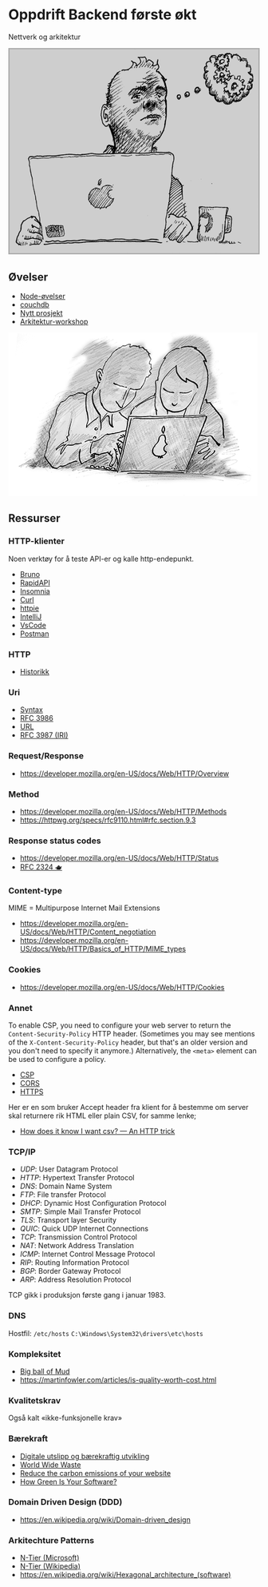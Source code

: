 # Oppdrift Backend første økt

Nettverk og arkitektur

![Refleksjon](./../img/refleksjon.png)

## Øvelser

- [Node-øvelser](./node-%C3%B8velser.md)
- [couchdb](..%2Fdel_1%2Fcouchdb)
- [Nytt prosjekt](./nytt-prosjekt.md)
- [Arkitektur-workshop](https://github.com/oddsund/clean-architecture)

![Parprogrammering anbefales](../img/Parprogrammering.png)

## Ressurser

### HTTP-klienter

Noen verktøy for å teste API-er og kalle http-endepunkt.

- [Bruno](https://www.usebruno.com/)
- [RapidAPI](https://paw.cloud/)
- [Insomnia](https://app.insomnia.rest/)
- [Curl](https://curl.se/docs/manpage.html)
- [httpie](https://httpie.io/)
- [IntelliJ](https://www.jetbrains.com/help/idea/http-client-in-product-code-editor.html)
- [VsCode](https://marketplace.visualstudio.com/items?itemName=humao.rest-client)
- [Postman](https://www.postman.com/)

### HTTP

- [Historikk](https://developer.mozilla.org/en-US/docs/Web/HTTP/Basics_of_HTTP/Evolution_of_HTTP)

### Uri

- [Syntax](https://en.wikipedia.org/wiki/Uniform_Resource_Identifier#Syntax)
- [RFC 3986](https://www.rfc-editor.org/rfc/rfc3986)
- [URL](https://url.spec.whatwg.org/)
- [RFC 3987 (IRI)](https://www.rfc-editor.org/rfc/rfc3987)

### Request/Response

- https://developer.mozilla.org/en-US/docs/Web/HTTP/Overview

### Method

- https://developer.mozilla.org/en-US/docs/Web/HTTP/Methods
- https://httpwg.org/specs/rfc9110.html#rfc.section.9.3

### Response status codes

- https://developer.mozilla.org/en-US/docs/Web/HTTP/Status
- [RFC 2324 🫖](https://www.rfc-editor.org/rfc/rfc2324)

### Content-type

MIME = Multipurpose Internet Mail Extensions

- https://developer.mozilla.org/en-US/docs/Web/HTTP/Content_negotiation
- https://developer.mozilla.org/en-US/docs/Web/HTTP/Basics_of_HTTP/MIME_types

### Cookies

- https://developer.mozilla.org/en-US/docs/Web/HTTP/Cookies

### Annet

To enable CSP, you need to configure your web server to return the `Content-Security-Policy` HTTP header. 
(Sometimes you may see mentions of the `X-Content-Security-Policy` header, but that's an older version and you don't need to specify it anymore.)
Alternatively, the `<meta>` element can be used to configure a policy.

- [CSP](https://developer.mozilla.org/en-US/docs/Web/HTTP/CSP)
- [CORS](https://developer.mozilla.org/en-US/docs/Web/HTTP/CORS)
- [HTTPS](https://developer.mozilla.org/en-US/docs/Glossary/HTTPS)

Her er en som bruker Accept header fra klient for å bestemme om server skal returnere rik HTML eller plain CSV, for samme lenke;

- [How does it know I want csv? — An HTTP trick](https://csvbase.com/blog/2)

### TCP/IP

- _UDP_: User Datagram Protocol 
- _HTTP_: Hypertext Transfer Protocol
- _DNS_: Domain Name System
- _FTP_: File transfer Protocol
- _DHCP_: Dynamic Host Configuration Protocol
- _SMTP_: Simple Mail Transfer Protocol
- _TLS_: Transport layer Security
- _QUIC_: Quick UDP Internet Connections
- _TCP_: Transmission Control Protocol
- _NAT_: Network Address Translation
- _ICMP_: Internet Control Message Protocol
- _RIP_: Routing Information Protocol
- _BGP_: Border Gateway Protocol
- _ARP_: Address Resolution Protocol

TCP gikk i produksjon første gang i januar 1983.

### DNS

Hostfil: `/etc/hosts` `C:\Windows\System32\drivers\etc\hosts`

### Kompleksitet

- [Big ball of Mud](http://www.laputan.org/mud/mud.html#BigBallOfMud)
- https://martinfowler.com/articles/is-quality-worth-cost.html

### Kvalitetskrav

Også kalt «ikke-funksjonelle krav»

### Bærekraft
 - [Digitale utslipp og bærekraftig utvikling](https://blogg.bekk.no/digitale-utslipp-og-b%C3%A6rekraftig-utvikling-68a3ea61b93a)
 - [World Wide Waste](https://gerrymcgovern.com/world-wide-waste/)
 - [Reduce the carbon emissions of your website](https://climateaction.tech/actions/reduce-the-carbon-emissions-of-your-website/)
 - [How Green Is Your Software?](https://hbr.org/2020/09/how-green-is-your-software)

### Domain Driven Design (DDD)

- https://en.wikipedia.org/wiki/Domain-driven_design

### Arkitechture Patterns

- [N-Tier (Microsoft)](https://learn.microsoft.com/en-us/azure/architecture/guide/architecture-styles/n-tier)
- [N-Tier (Wikipedia)](https://en.wikipedia.org/wiki/Multitier_architecture)
- https://en.wikipedia.org/wiki/Hexagonal_architecture_(software)